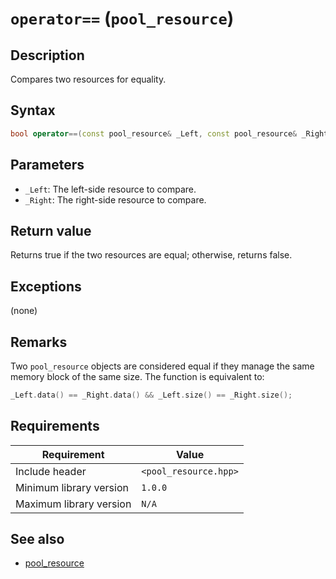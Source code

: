 # `operator==` (`pool_resource`)

## Description

Compares two resources for equality.

## Syntax

```cpp
bool operator==(const pool_resource& _Left, const pool_resource& _Right);
```

## Parameters

- `_Left`: The left-side resource to compare.
- `_Right`: The right-side resource to compare.

## Return value

Returns true if the two resources are equal; otherwise, returns false.

## Exceptions

(none)

## Remarks

Two `pool_resource` objects are considered equal if they manage the same memory block of the same size. The function is equivalent to:

```cpp
_Left.data() == _Right.data() && _Left.size() == _Right.size();
```

## Requirements

| Requirement             | Value                 |
|-------------------------|-----------------------|
| Include header          | `<pool_resource.hpp>` |
| Minimum library version | `1.0.0`               |
| Maximum library version | `N/A`                 |

## See also

- [pool_resource](pool_resource.md)